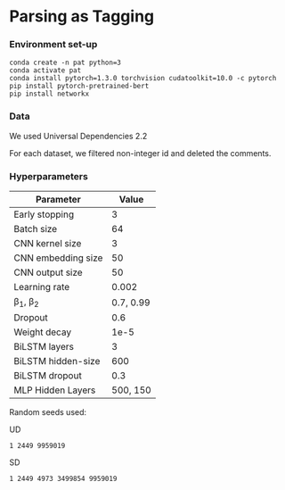 # Parsing as Tagging

### Environment set-up
```
conda create -n pat python=3
conda activate pat
conda install pytorch=1.3.0 torchvision cudatoolkit=10.0 -c pytorch
pip install pytorch-pretrained-bert
pip install networkx
```

### Data
We used Universal Dependencies 2.2

For each dataset, we filtered non-integer id and deleted the comments.

### Hyperparameters

| Parameter                              | Value     |
|----------------------------------------|-----------|
| Early stopping                         | 3         |
| Batch size                             | 64        |
| CNN kernel size                        | 3         |
| CNN embedding size                     | 50        |
| CNN output size                        | 50        |
| Learning rate                          | 0.002     |
| &beta;<sub>1</sub>, &beta;<sub>2</sub> | 0.7, 0.99 |
| Dropout                                | 0.6       |
| Weight decay                           | 1e-5      |
| BiLSTM layers                          | 3         |
| BiLSTM hidden-size                     | 600       |
| BiLSTM dropout                         | 0.3       |
| MLP Hidden Layers                      | 500, 150  |

Random seeds used:

UD
```
1 2449 9959019
```
SD
```
1 2449 4973 3499854 9959019
```
